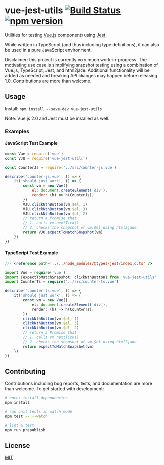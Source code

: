 # vue-jest-utils [![Build Status](https://travis-ci.org/locoslab/vue-jest-utils.svg?branch=master)](https://travis-ci.org/locoslab/vue-jest-utils) [![npm version](https://badge.fury.io/js/vue-jest-utils.svg)](https://badge.fury.io/js/vue-jest-utils)
Utilities for testing [Vue.js](http://vuejs.org/) components using [Jest](https://facebook.github.io/jest/).

While written in TypeScript (and thus including type definitions), it can also be used in a pure JavaScript environment.

Disclaimer: this project is currently very much work-in-progress. The motivating use case is simplifying snapshot testing using a combination of Vue.js, TypeScript, Jest, and html2jade. Additional functionality will be added as needed and breaking API changes may happen before releasing 1.0. Contributions are more than welcome.

## Usage
Install: `npm install --save-dev vue-jest-utils`

Note: Vue.js 2.0 and Jest must be installed as well.

### Examples

#### JavaScript Test Example
```javascript
const Vue = require('vue')
const VJU = require('vue-jest-utils')

const CounterJs = require('../src/counter-js.vue')

describe('counter-js.vue', () => {
	it('should just work', () => {
		const vm = new Vue({
			el: document.createElement('div'),
			render: (h) => h(CounterJs),
		})
		VJU.clickNthButton(vm.$el, 1)
		VJU.clickNthButton(vm.$el, 3)
		VJU.clickNthButton(vm.$el, 2)
		// return a Promise that
		// 1. calls vm.nextTick()
		// 2. checks the snapshot of vm.$el using html2jade
		return VJU.expectToMatchSnapshot(vm)
	})
})
```

#### TypeScript Test Example
```typescript
/// <reference path='../../node_modules/@types/jest/index.d.ts' />

import Vue = require('vue')
import {expectToMatchSnapshot, clickNthButton} from 'vue-jest-utils'
import CounterTs = require('../src/counter-ts.vue')

describe('counter-ts.vue', () => {
	it('should just work', () => {
		const vm = new Vue({
			el: document.createElement('div'),
			render: (h) => h(CounterTs),
		})
		clickNthButton(vm.$el, 1)
		clickNthButton(vm.$el, 3)
		clickNthButton(vm.$el, 2)
		// return a Promise that
		// 1. calls vm.nextTick()
		// 2. checks the snapshot of vm.$el using html2jade
		return expectToMatchSnapshot(vm)
	})
})
```

## Contributing
Contributions including bug reports, tests, and documentation are more than welcome. To get started with development:
``` bash
# once: install dependencies
npm install

# run unit tests in watch mode
npm test -- --watch

# lint & test
npm run prepublish
```

## License
[MIT](http://opensource.org/licenses/MIT)
